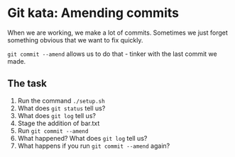 # Git kata: Amending commits
When we are working, we make a lot of commits.
Sometimes we just forget something obvious that we want to fix quickly.

`git commit --amend` allows us to do that - tinker with the last commit we made.

## The task
1. Run the command `./setup.sh`
1. What does `git status` tell us?
1. What does `git log` tell us?
1. Stage the addition of bar.txt
1. Run `git commit --amend`
1. What happened? What does `git log` tell us?
1. What happens if you run `git commit --amend` again?
